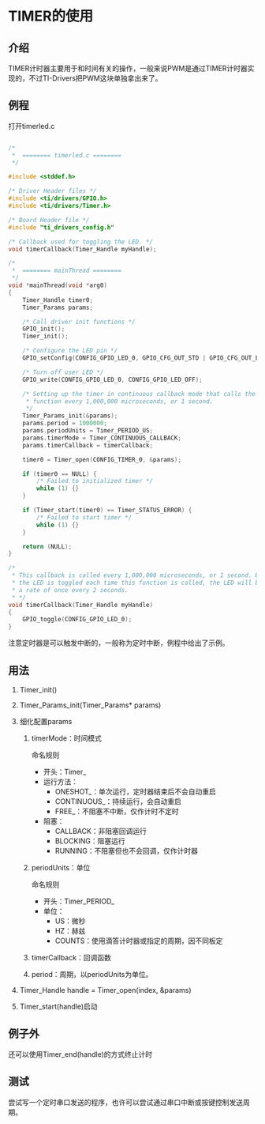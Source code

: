 # TIMER的使用

## 介绍

TIMER计时器主要用于和时间有关的操作，一般来说PWM是通过TIMER计时器实现的，不过TI-Drivers把PWM这块单独拿出来了。

## 例程

打开timerled.c

```c

/*
 *  ======== timerled.c ========
 */

#include <stddef.h>

/* Driver Header files */
#include <ti/drivers/GPIO.h>
#include <ti/drivers/Timer.h>

/* Board Header file */
#include "ti_drivers_config.h"

/* Callback used for toggling the LED. */
void timerCallback(Timer_Handle myHandle);

/*
 *  ======== mainThread ========
 */
void *mainThread(void *arg0)
{
    Timer_Handle timer0;
    Timer_Params params;

    /* Call driver init functions */
    GPIO_init();
    Timer_init();

    /* Configure the LED pin */
    GPIO_setConfig(CONFIG_GPIO_LED_0, GPIO_CFG_OUT_STD | GPIO_CFG_OUT_LOW);

    /* Turn off user LED */
    GPIO_write(CONFIG_GPIO_LED_0, CONFIG_GPIO_LED_OFF);

    /* Setting up the timer in continuous callback mode that calls the callback
     * function every 1,000,000 microseconds, or 1 second.
     */
    Timer_Params_init(&params);
    params.period = 1000000;
    params.periodUnits = Timer_PERIOD_US;
    params.timerMode = Timer_CONTINUOUS_CALLBACK;
    params.timerCallback = timerCallback;

    timer0 = Timer_open(CONFIG_TIMER_0, &params);

    if (timer0 == NULL) {
        /* Failed to initialized timer */
        while (1) {}
    }

    if (Timer_start(timer0) == Timer_STATUS_ERROR) {
        /* Failed to start timer */
        while (1) {}
    }

    return (NULL);
}

/*
 * This callback is called every 1,000,000 microseconds, or 1 second. Because
 * the LED is toggled each time this function is called, the LED will blink at
 * a rate of once every 2 seconds.
 * */
void timerCallback(Timer_Handle myHandle)
{
    GPIO_toggle(CONFIG_GPIO_LED_0);
}
```

注意定时器是可以触发中断的，一般称为定时中断，例程中给出了示例。

## 用法

1.  Timer_init()

2.  Timer_Params_init(Timer_Params* params)

3.  细化配置params

    1.  timerMode：时间模式

        命名规则

        -   开头：Timer_
        -   运行方法：
            -   ONESHOT_：单次运行，定时器结束后不会自动重启
            -   CONTINUOUS_：持续运行，会自动重启
            -   FREE_：不阻塞不中断，仅作计时不定时
        -   阻塞：
            -   CALLBACK：非阻塞回调运行
            -   BLOCKING：阻塞运行
            -   RUNNING：不阻塞但也不会回调，仅作计时器

    2.  periodUnits：单位

        命名规则

        -   开头：Timer_PERIOD_
        -   单位：
            -   US：微秒
            -   HZ：赫兹
            -   COUNTS：使用滴答计时器或指定的周期，因不同板定

    3.  timerCallback：回调函数

    4.  period：周期，以periodUnits为单位。

4.  Timer_Handle handle = Timer_open(index, &params)

5.  Timer_start(handle)启动

## 例子外

还可以使用Timer_end(handle)的方式终止计时

## 测试

尝试写一个定时串口发送的程序，也许可以尝试通过串口中断或按键控制发送周期。